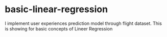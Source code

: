 # basic-linear-regression
I implement user experiences prediction model through flight dataset. This is showing for basic concepts of Lineer Regression 
